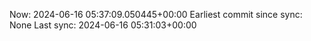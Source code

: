 Now: 2024-06-16 05:37:09.050445+00:00 Earliest commit since sync: None Last sync: 2024-06-16 05:31:03+00:00
